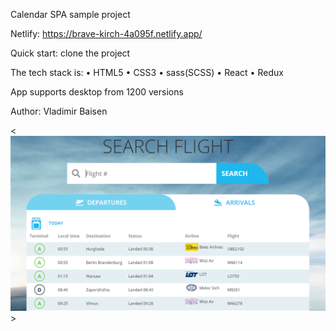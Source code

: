 Calendar SPA sample project

Netlify: https://brave-kirch-4a095f.netlify.app/

Quick start: clone the project

The tech stack is:
• HTML5
• CSS3
• sass(SCSS)
• React
• Redux

App supports desktop from 1200 versions

Author: Vladimir Baisen

<![Sample](sample.png)>
